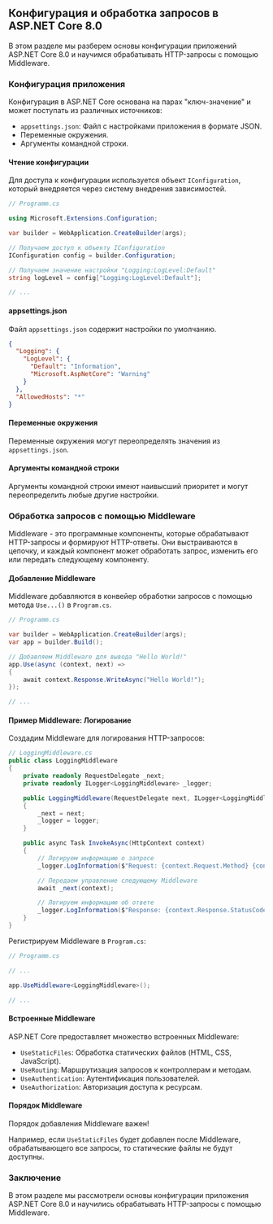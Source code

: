 ## Конфигурация и обработка запросов в ASP.NET Core 8.0

В этом разделе мы разберем основы конфигурации приложений ASP.NET Core 8.0 и научимся обрабатывать HTTP-запросы с помощью Middleware.

### Конфигурация приложения

Конфигурация в ASP.NET Core основана на парах "ключ-значение" и может поступать из различных источников:

* `appsettings.json`: Файл с настройками приложения в формате JSON.
* Переменные окружения.
* Аргументы командной строки.

#### Чтение конфигурации

Для доступа к конфигурации используется объект `IConfiguration`, который внедряется через систему внедрения зависимостей. 

```C#
// Programm.cs

using Microsoft.Extensions.Configuration;

var builder = WebApplication.CreateBuilder(args);

// Получаем доступ к объекту IConfiguration
IConfiguration config = builder.Configuration;

// Получаем значение настройки "Logging:LogLevel:Default"
string logLevel = config["Logging:LogLevel:Default"];

// ...
```

#### appsettings.json

Файл `appsettings.json` содержит настройки по умолчанию. 

```json
{
  "Logging": {
    "LogLevel": {
      "Default": "Information",
      "Microsoft.AspNetCore": "Warning"
    }
  },
  "AllowedHosts": "*"
}
```

#### Переменные окружения

Переменные окружения могут переопределять значения из `appsettings.json`.  

#### Аргументы командной строки

Аргументы командной строки имеют наивысший приоритет и могут переопределить любые другие настройки. 

### Обработка запросов с помощью Middleware

Middleware - это программные компоненты, которые обрабатывают HTTP-запросы и формируют HTTP-ответы. Они выстраиваются в цепочку, и каждый компонент может обработать запрос, изменить его или передать следующему компоненту.

#### Добавление Middleware

Middleware добавляются в конвейер обработки запросов с помощью метода `Use...()` в `Program.cs`. 

```C#
// Programm.cs

var builder = WebApplication.CreateBuilder(args);
var app = builder.Build();

// Добавляем Middleware для вывода "Hello World!"
app.Use(async (context, next) =>
{
    await context.Response.WriteAsync("Hello World!");
});

// ...
```

#### Пример Middleware: Логирование

Создадим Middleware для логирования HTTP-запросов:

```C#
// LoggingMiddleware.cs
public class LoggingMiddleware
{
    private readonly RequestDelegate _next;
    private readonly ILogger<LoggingMiddleware> _logger;

    public LoggingMiddleware(RequestDelegate next, ILogger<LoggingMiddleware> logger)
    {
        _next = next;
        _logger = logger;
    }

    public async Task InvokeAsync(HttpContext context)
    {
        // Логируем информацию о запросе
        _logger.LogInformation($"Request: {context.Request.Method} {context.Request.Path}");

        // Передаем управление следующему Middleware
        await _next(context);

        // Логируем информацию об ответе
        _logger.LogInformation($"Response: {context.Response.StatusCode}");
    }
}
```

Регистрируем Middleware в `Program.cs`:

```C#
// Programm.cs

// ...

app.UseMiddleware<LoggingMiddleware>();

// ...
```

#### Встроенные Middleware

ASP.NET Core предоставляет множество встроенных Middleware:

* `UseStaticFiles`: Обработка статических файлов (HTML, CSS, JavaScript).
* `UseRouting`: Маршрутизация запросов к контроллерам и методам.
* `UseAuthentication`: Аутентификация пользователей.
* `UseAuthorization`: Авторизация доступа к ресурсам.

#### Порядок Middleware

Порядок добавления Middleware важен! 

Например, если `UseStaticFiles` будет добавлен после Middleware, обрабатывающего все запросы, то статические файлы не будут доступны.

### Заключение

В этом разделе мы рассмотрели основы конфигурации приложения ASP.NET Core 8.0 и научились обрабатывать HTTP-запросы с помощью Middleware. 
